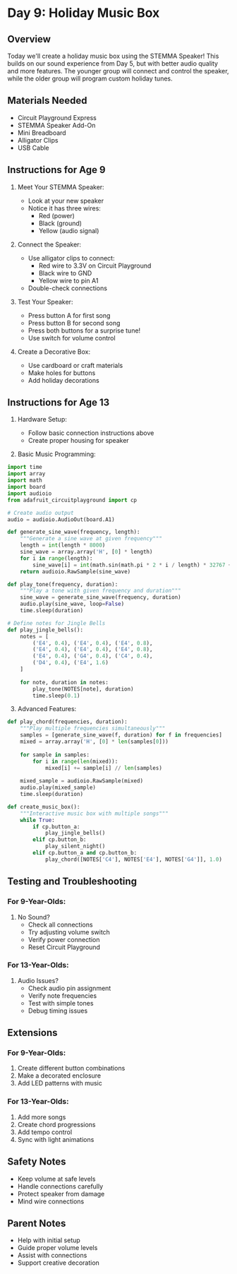# Day 9: Holiday Music Box

## Overview
Today we'll create a holiday music box using the STEMMA Speaker! This builds on our sound experience from Day 5, but with better audio quality and more features. The younger group will connect and control the speaker, while the older group will program custom holiday tunes.

## Materials Needed
- Circuit Playground Express
- STEMMA Speaker Add-On
- Mini Breadboard
- Alligator Clips
- USB Cable

## Instructions for Age 9

1. Meet Your STEMMA Speaker:
   - Look at your new speaker
   - Notice it has three wires:
     - Red (power)
     - Black (ground)
     - Yellow (audio signal)

2. Connect the Speaker:
   - Use alligator clips to connect:
     - Red wire to 3.3V on Circuit Playground
     - Black wire to GND
     - Yellow wire to pin A1
   - Double-check connections

3. Test Your Speaker:
   - Press button A for first song
   - Press button B for second song
   - Press both buttons for a surprise tune!
   - Use switch for volume control

4. Create a Decorative Box:
   - Use cardboard or craft materials
   - Make holes for buttons
   - Add holiday decorations

## Instructions for Age 13

1. Hardware Setup:
   - Follow basic connection instructions above
   - Create proper housing for speaker

2. Basic Music Programming:
```python
import time
import array
import math
import board
import audioio
from adafruit_circuitplayground import cp

# Create audio output
audio = audioio.AudioOut(board.A1)

def generate_sine_wave(frequency, length):
    """Generate a sine wave at given frequency"""
    length = int(length * 8000)
    sine_wave = array.array('H', [0] * length)
    for i in range(length):
        sine_wave[i] = int(math.sin(math.pi * 2 * i / length) * 32767 + 32767)
    return audioio.RawSample(sine_wave)

def play_tone(frequency, duration):
    """Play a tone with given frequency and duration"""
    sine_wave = generate_sine_wave(frequency, duration)
    audio.play(sine_wave, loop=False)
    time.sleep(duration)

# Define notes for Jingle Bells
def play_jingle_bells():
    notes = [
        ('E4', 0.4), ('E4', 0.4), ('E4', 0.8),
        ('E4', 0.4), ('E4', 0.4), ('E4', 0.8),
        ('E4', 0.4), ('G4', 0.4), ('C4', 0.4),
        ('D4', 0.4), ('E4', 1.6)
    ]
    
    for note, duration in notes:
        play_tone(NOTES[note], duration)
        time.sleep(0.1)
```

3. Advanced Features:
```python
def play_chord(frequencies, duration):
    """Play multiple frequencies simultaneously"""
    samples = [generate_sine_wave(f, duration) for f in frequencies]
    mixed = array.array('H', [0] * len(samples[0]))
    
    for sample in samples:
        for i in range(len(mixed)):
            mixed[i] += sample[i] // len(samples)
    
    mixed_sample = audioio.RawSample(mixed)
    audio.play(mixed_sample)
    time.sleep(duration)

def create_music_box():
    """Interactive music box with multiple songs"""
    while True:
        if cp.button_a:
            play_jingle_bells()
        elif cp.button_b:
            play_silent_night()
        elif cp.button_a and cp.button_b:
            play_chord([NOTES['C4'], NOTES['E4'], NOTES['G4']], 1.0)
```

## Testing and Troubleshooting

### For 9-Year-Olds:
1. No Sound?
   - Check all connections
   - Try adjusting volume switch
   - Verify power connection
   - Reset Circuit Playground

### For 13-Year-Olds:
1. Audio Issues?
   - Check audio pin assignment
   - Verify note frequencies
   - Test with simple tones
   - Debug timing issues

## Extensions

### For 9-Year-Olds:
1. Create different button combinations
2. Make a decorated enclosure
3. Add LED patterns with music

### For 13-Year-Olds:
1. Add more songs
2. Create chord progressions
3. Add tempo control
4. Sync with light animations

## Safety Notes
- Keep volume at safe levels
- Handle connections carefully
- Protect speaker from damage
- Mind wire connections

## Parent Notes
- Help with initial setup
- Guide proper volume levels
- Assist with connections
- Support creative decoration